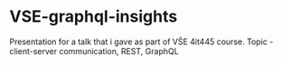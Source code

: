 # VSE-graphql-insights
Presentation for a talk that i gave as part of VŠE 4it445 course. Topic - client-server communication, REST, GraphQL
